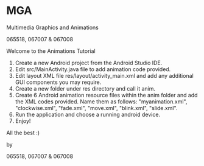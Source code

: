 # MGA
Multimedia Graphics and Animations

065518, 067007 & 067008

Welcome to the Animations Tutorial

1. Create a new Android project from the Android Studio IDE. 
2. Edit src/MainActivity.java file to add animation code provided.
3. Edit layout XML file res/layout/activity_main.xml and add any additional GUI components you may require.
4. Create a new folder under res directory and call it anim.
5. Create 6 Android animation resource files within the anim folder and add the XML codes provided. Name them as follows: "myanimation.xml", "clockwise.xml", "fade.xml", "move.xml", "blink.xml", "slide.xml". 
6. Run the application and choose a running android device.
7. Enjoy!


All the best :)

by

065518, 067007 & 067008

